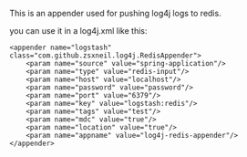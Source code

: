 This is an appender used for pushing log4j logs to redis.

you can use it in a log4j.xml like this:


    <appender name="logstash" class="com.github.zsxneil.log4j.RedisAppender">
		<param name="source" value="spring-application"/>
		<param name="type" value="redis-input"/>
		<param name="host" value="localhost"/>
		<param name="password" value="password"/>
		<param name="port" value="6379"/>
		<param name="key" value="logstash:redis"/>
		<param name="tags" value="test"/>
		<param name="mdc" value="true"/>
		<param name="location" value="true"/>
		<param name="appname" value="log4j-redis-appender"/>
    </appender>
